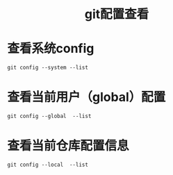 <h1 align="center">git配置查看</h1>

# 查看系统config
```
git config --system --list
```

# 查看当前用户（global）配置
```
git config --global  --list
```

# 查看当前仓库配置信息
```
git config --local  --list
```